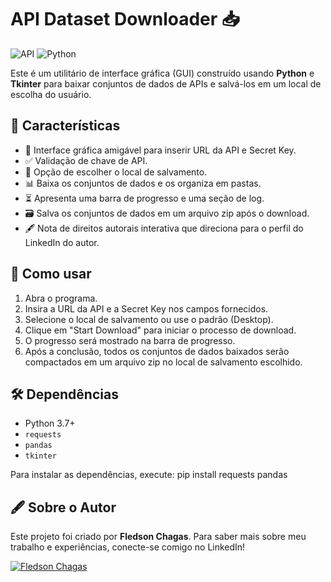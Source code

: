 # API Dataset Downloader 📥

![API](https://img.shields.io/badge/API-Dataset%20Downloader-brightgreen) ![Python](https://img.shields.io/badge/Python-3.7+-blue)

Este é um utilitário de interface gráfica (GUI) construído usando **Python** e **Tkinter** para baixar conjuntos de dados de APIs e salvá-los em um local de escolha do usuário.

## 🌟 Características

- 🔗 Interface gráfica amigável para inserir URL da API e Secret Key.
- ✅ Validação de chave de API.
- 📁 Opção de escolher o local de salvamento.
- 📊 Baixa os conjuntos de dados e os organiza em pastas.
- ⏳ Apresenta uma barra de progresso e uma seção de log.
- 🗃️ Salva os conjuntos de dados em um arquivo zip após o download.
- 🖋️ Nota de direitos autorais interativa que direciona para o perfil do LinkedIn do autor.

## 🚀 Como usar

1. Abra o programa.
2. Insira a URL da API e a Secret Key nos campos fornecidos.
3. Selecione o local de salvamento ou use o padrão (Desktop).
4. Clique em "Start Download" para iniciar o processo de download.
5. O progresso será mostrado na barra de progresso.
6. Após a conclusão, todos os conjuntos de dados baixados serão compactados em um arquivo zip no local de salvamento escolhido.

## 🛠️ Dependências

- Python 3.7+
- `requests`
- `pandas`
- `tkinter`

Para instalar as dependências, execute: pip install requests pandas

## 🖋️ Sobre o Autor

Este projeto foi criado por **Fledson Chagas**. Para saber mais sobre meu trabalho e experiências, conecte-se comigo no LinkedIn!

[![Fledson Chagas](https://img.shields.io/badge/LinkedIn-Fledson%20Chagas-blue?logo=linkedin)](https://www.linkedin.com/in/fledsonchagas/)
